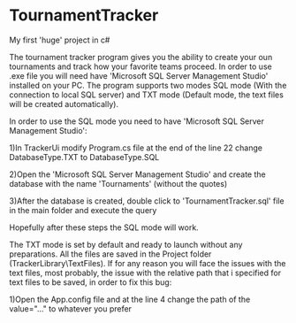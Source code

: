 # TournamentTracker
My first 'huge' project in c# 

The tournament tracker program gives you the ability to create your oun tournaments and track how your favorite teams proceed. In order to use .exe file you will need have 'Microsoft SQL Server Management Studio' installed on your PC. The program supports two modes SQL mode (With the connection to local SQL server) and TXT mode (Default mode, the text files will be created automatically). 

In order to use the SQL mode you need to have 'Microsoft SQL Server Management Studio':

1)In TrackerUi modify Program.cs file at the end of the line 22 change DatabaseType.TXT to DatabaseType.SQL 

2)Open the 'Microsoft SQL Server Management Studio' and create the database with the name 'Tournaments' (without the quotes)

3)After the database is created, double click to 'TournamentTracker.sql' file in the main folder and execute the query

Hopefully after these steps the SQL mode will work.  

The TXT mode is set by default and ready to launch without any preparations.
All the files are saved in the Project folder (TrackerLibrary\TextFiles). If for any reason you will face the issues with the text files,
most probably, the issue with the relative path that i specified for text files to be saved, in order to fix this bug:

1)Open the App.config file and at the line 4  change the path of the value="..." to whatever you prefer
